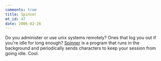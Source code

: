 ```yaml
--- 
comments: true
title: Spinner
mt_id: 47
date: 2006-02-26
---
```

Do you administer or use unix systems remotely?  Ones that log you out if you're idle for long enough?  [Spinner](http://www.laffeycomputer.com/spinner.html) is a program that runs in the background and periodically sends characters to keep your session from going idle.  Cool.
